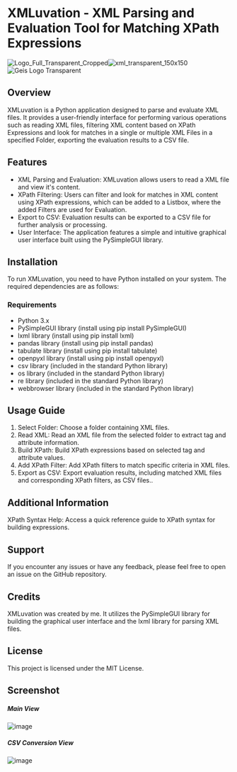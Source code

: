# XMLuvation - XML Parsing and Evaluation Tool for Matching XPath Expressions
![Logo_Full_Transparent_Cropped](https://github.com/zaricj/XMLuvation/assets/93329694/d9ea10b0-30e7-412e-b3ee-f2d75806e134)![xml_transparent_150x150](https://github.com/zaricj/XMLuvation/assets/93329694/7abe5b04-b8fc-41da-9e70-c3254067841c)![Geis Logo Transparent](https://github.com/zaricj/XMLuvation/assets/93329694/7fb55018-6ac4-4f31-adfa-35fd0e6b33af)

## Overview
XMLuvation is a Python application designed to parse and evaluate XML files. It provides a user-friendly interface for performing various operations such as reading XML files, filtering XML content based on XPath Expressions and look for matches in a single or multiple XML Files in a specified Folder, exporting the evaluation results to a CSV file.

## Features

* XML Parsing and Evaluation: XMLuvation allows users to read a XML file and view it's content.
* XPath Filtering: Users can filter and look for matches in XML content using XPath expressions, which can be added to a Listbox, where the added Filters are used for Evaluation.
* Export to CSV: Evaluation results can be exported to a CSV file for further analysis or processing.
* User Interface: The application features a simple and intuitive graphical user interface built using the PySimpleGUI library.

## Installation
To run XMLuvation, you need to have Python installed on your system. The required dependencies are as follows:

### Requirements

- Python 3.x
- PySimpleGUI library (install using pip install PySimpleGUI)
- lxml library (install using pip install lxml)
- pandas library (install using pip install pandas)
- tabulate library (install using pip install tabulate)
- openpyxl library (install using pip install openpyxl)
- csv library (included in the standard Python library)
- os library (included in the standard Python library)
- re library (included in the standard Python library)
- webbrowser library (included in the standard Python library)

## Usage Guide

1. Select Folder: Choose a folder containing XML files.
2. Read XML: Read an XML file from the selected folder to extract tag and attribute information.
3. Build XPath: Build XPath expressions based on selected tag and attribute values.
4. Add XPath Filter: Add XPath filters to match specific criteria in XML files.
5. Export as CSV: Export evaluation results, including matched XML files and corresponding XPath filters, as CSV files..

## Additional Information
XPath Syntax Help: Access a quick reference guide to XPath syntax for building expressions.

## Support
If you encounter any issues or have any feedback, please feel free to open an issue on the GitHub repository.

## Credits
XMLuvation was created by me. It utilizes the PySimpleGUI library for building the graphical user interface and the lxml library for parsing XML files.

## License
This project is licensed under the MIT License.

## Screenshot
##### Main View
![image](https://github.com/zaricj/XMLuvation/assets/93329694/ab775ec5-e1df-4a25-93ac-c3fe41d35ee6)

##### CSV Conversion View
![image](https://github.com/zaricj/XMLuvation/assets/93329694/876daa4b-d480-4601-a56b-23fcc553009e)


